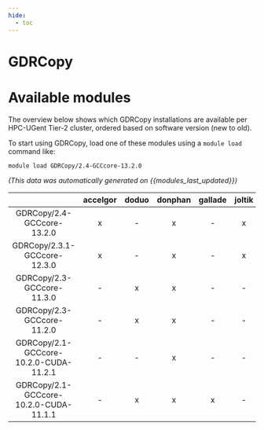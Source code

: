 ```yaml
---
hide:
  - toc
---
```


GDRCopy
=======

# Available modules


The overview below shows which GDRCopy installations are available per HPC-UGent Tier-2 cluster, ordered based on software version (new to old).

To start using GDRCopy, load one of these modules using a `module load` command like:

```shell
module load GDRCopy/2.4-GCCcore-13.2.0
```

*(This data was automatically generated on {{modules_last_updated}})*  

| |accelgor|doduo|donphan|gallade|joltik|shinx|
| :---: | :---: | :---: | :---: | :---: | :---: | :---: |
|GDRCopy/2.4-GCCcore-13.2.0|x|-|x|-|x|x|
|GDRCopy/2.3.1-GCCcore-12.3.0|x|-|x|-|x|x|
|GDRCopy/2.3-GCCcore-11.3.0|-|x|x|-|-|-|
|GDRCopy/2.3-GCCcore-11.2.0|-|x|x|-|-|-|
|GDRCopy/2.1-GCCcore-10.2.0-CUDA-11.2.1|-|-|x|-|-|-|
|GDRCopy/2.1-GCCcore-10.2.0-CUDA-11.1.1|-|x|x|x|-|-|
